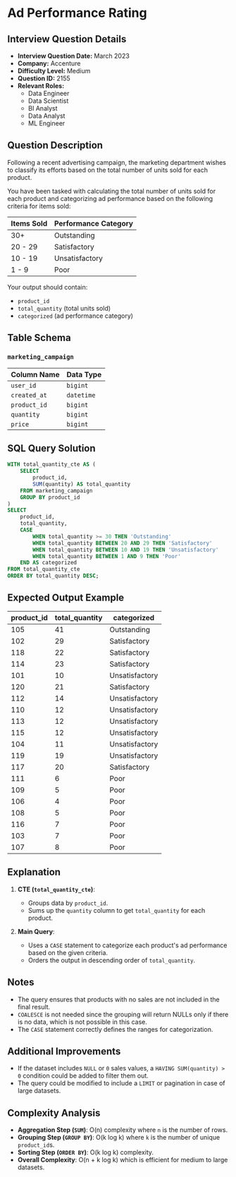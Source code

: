 # Ad Performance Rating

## Interview Question Details
- **Interview Question Date:** March 2023
- **Company:** Accenture
- **Difficulty Level:** Medium
- **Question ID:** 2155
- **Relevant Roles:**
  - Data Engineer
  - Data Scientist
  - BI Analyst
  - Data Analyst
  - ML Engineer

## Question Description
Following a recent advertising campaign, the marketing department wishes to classify its efforts based on the total number of units sold for each product.

You have been tasked with calculating the total number of units sold for each product and categorizing ad performance based on the following criteria for items sold:

| Items Sold | Performance Category |
|------------|----------------------|
| 30+        | Outstanding          |
| 20 - 29    | Satisfactory         |
| 10 - 19    | Unsatisfactory       |
| 1 - 9      | Poor                 |

Your output should contain:
- `product_id`
- `total_quantity` (total units sold)
- `categorized` (ad performance category)

## Table Schema
### `marketing_campaign`
| Column Name | Data Type |
|-------------|----------|
| `user_id`   | `bigint`  |
| `created_at` | `datetime` |
| `product_id` | `bigint`  |
| `quantity`   | `bigint`  |
| `price`      | `bigint`  |

## SQL Query Solution
```sql
WITH total_quantity_cte AS (
    SELECT
        product_id,
        SUM(quantity) AS total_quantity
    FROM marketing_campaign
    GROUP BY product_id
)
SELECT
    product_id,
    total_quantity,
    CASE
        WHEN total_quantity >= 30 THEN 'Outstanding'
        WHEN total_quantity BETWEEN 20 AND 29 THEN 'Satisfactory'
        WHEN total_quantity BETWEEN 10 AND 19 THEN 'Unsatisfactory'
        WHEN total_quantity BETWEEN 1 AND 9 THEN 'Poor'
    END AS categorized
FROM total_quantity_cte
ORDER BY total_quantity DESC;
```

## Expected Output Example
| product_id | total_quantity | categorized    |
|------------|---------------|---------------|
| 105        | 41            | Outstanding   |
| 102        | 29            | Satisfactory  |
| 118        | 22            | Satisfactory  |
| 114        | 23            | Satisfactory  |
| 101        | 10            | Unsatisfactory |
| 120        | 21            | Satisfactory  |
| 112        | 14            | Unsatisfactory |
| 110        | 12            | Unsatisfactory |
| 113        | 12            | Unsatisfactory |
| 115        | 12            | Unsatisfactory |
| 104        | 11            | Unsatisfactory |
| 119        | 19            | Unsatisfactory |
| 117        | 20            | Satisfactory  |
| 111        | 6             | Poor          |
| 109        | 5             | Poor          |
| 106        | 4             | Poor          |
| 108        | 5             | Poor          |
| 116        | 7             | Poor          |
| 103        | 7             | Poor          |
| 107        | 8             | Poor          |

## Explanation
1. **CTE (`total_quantity_cte`)**:
   - Groups data by `product_id`.
   - Sums up the `quantity` column to get `total_quantity` for each product.

2. **Main Query**:
   - Uses a `CASE` statement to categorize each product's ad performance based on the given criteria.
   - Orders the output in descending order of `total_quantity`.

## Notes
- The query ensures that products with no sales are not included in the final result.
- `COALESCE` is not needed since the grouping will return NULLs only if there is no data, which is not possible in this case.
- The `CASE` statement correctly defines the ranges for categorization.

## Additional Improvements
- If the dataset includes `NULL` or `0` sales values, a `HAVING SUM(quantity) > 0` condition could be added to filter them out.
- The query could be modified to include a `LIMIT` or pagination in case of large datasets.

## Complexity Analysis
- **Aggregation Step (`SUM`)**: O(n) complexity where `n` is the number of rows.
- **Grouping Step (`GROUP BY`)**: O(k log k) where `k` is the number of unique `product_id`s.
- **Sorting Step (`ORDER BY`)**: O(k log k) complexity.
- **Overall Complexity**: O(n + k log k) which is efficient for medium to large datasets.

